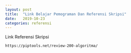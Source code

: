 ```yaml
---
layout: post
title:  "Link Belajar Pemograman Dan Referensi Skripsi"
date:   2019-10-23 
categories: referensi
---
```


<div class="post-content">
    <p>Link Referensi Skripsi</p>


	https://piptools.net/review-200-algoritma/

</div>



